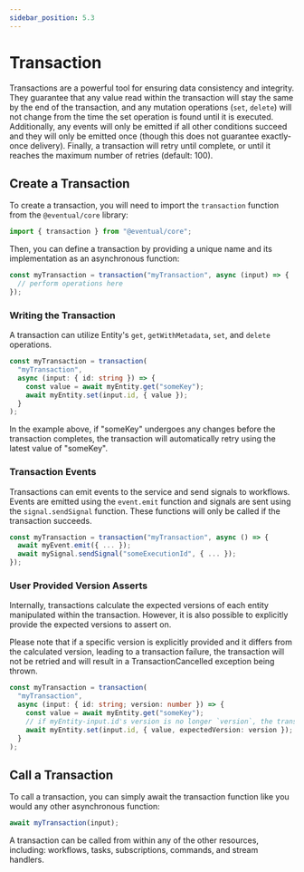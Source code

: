 ```yaml
---
sidebar_position: 5.3
---
```


# Transaction

Transactions are a powerful tool for ensuring data consistency and integrity. They guarantee that any value read within the transaction will stay the same by the end of the transaction, and any mutation operations (`set`, `delete`) will not change from the time the set operation is found until it is executed.
Additionally, any events will only be emitted if all other conditions succeed and they will only be emitted once (though this does not guarantee exactly-once delivery). Finally, a transaction will retry until complete, or until it reaches the maximum number of retries (default: 100).

## Create a Transaction

To create a transaction, you will need to import the `transaction` function from the `@eventual/core` library:

```ts
import { transaction } from "@eventual/core";
```

Then, you can define a transaction by providing a unique name and its implementation as an asynchronous function:

```ts
const myTransaction = transaction("myTransaction", async (input) => {
  // perform operations here
});
```

### Writing the Transaction

A transaction can utilize Entity's `get`, `getWithMetadata`, `set`, and `delete` operations.

```ts
const myTransaction = transaction(
  "myTransaction",
  async (input: { id: string }) => {
    const value = await myEntity.get("someKey");
    await myEntity.set(input.id, { value });
  }
);
```

In the example above, if "someKey" undergoes any changes before the transaction completes, the transaction will automatically retry using the latest value of "someKey".

### Transaction Events

Transactions can emit events to the service and send signals to workflows. Events are emitted using the `event.emit` function and signals are sent using the `signal.sendSignal` function. These functions will only be called if the transaction succeeds.

```ts
const myTransaction = transaction("myTransaction", async () => {
  await myEvent.emit({ ... });
  await mySignal.sendSignal("someExecutionId", { ... });
});
```

### User Provided Version Asserts

Internally, transactions calculate the expected versions of each entity manipulated within the transaction. However, it is also possible to explicitly provide the expected versions to assert on.

Please note that if a specific version is explicitly provided and it differs from the calculated version, leading to a transaction failure, the transaction will not be retried and will result in a TransactionCancelled exception being thrown.

```ts
const myTransaction = transaction(
  "myTransaction",
  async (input: { id: string; version: number }) => {
    const value = await myEntity.get("someKey");
    // if myEntity-input.id's version is no longer `version`, the transaction will fail.
    await myEntity.set(input.id, { value, expectedVersion: version });
  }
);
```

## Call a Transaction

To call a transaction, you can simply await the transaction function like you would any other asynchronous function:

```ts
await myTransaction(input);
```

A transaction can be called from within any of the other resources, including: workflows, tasks, subscriptions, commands, and stream handlers.
